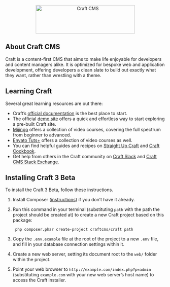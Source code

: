 <p align="center"><a href="https://craftcms.com/" target="_blank"><img width="312" height="90" src="https://craftcms.com/craftcms.svg" alt="Craft CMS"></a></p>

About Craft CMS
---------------

Craft is a content-first CMS that aims to make life enjoyable for developers and content managers alike. It is optimized for bespoke web and application development, offering developers a clean slate to build out exactly what they want, rather than wrestling with a theme. 

Learning Craft
--------------

Several great learning resources are out there:

- Craft’s [official documentation](https://github.com/craftcms/docs) is the best place to start.
- The official [demo site](https://demo.craftcms.com/) offers a quick and effortless way to start exploring a pre-built Craft site.
- [Mijingo](https://mijingo.com/craft) offers a collection of video courses, covering the full spectrum from beginner to advanced.
- [Envato Tuts+](https://webdesign.tutsplus.com/categories/craft-cms/courses) offers a collection of video courses as well.
- You can find helpful guides and recipes on [Straight Up Craft](http://straightupcraft.com/) and [Craft Cookbook](http://craftcookbook.net/).
- Get help from others in the Craft community on [Craft Slack](https://craftcms.com/community#slack) and [Craft CMS Stack Exchange](http://craftcms.stackexchange.com/). 

Installing Craft 3 Beta
-----------------------

To install the Craft 3 Beta, follow these instructions.

1. Install Composer ([instructions](https://getcomposer.org/doc/00-intro.md#installation-linux-unix-osx)) if you don’t have it already.
2. Run this command in your terminal (substituting `path` with the path the project should be created at) to create a new Craft project based on this package:

        php composer.phar create-project craftcms/craft path

3. Copy the `.env.example` file at the root of the project to a new `.env` file, and fill in your database connection settings within it.
4. Create a new web server, setting its document root to the `web/` folder within the project.
5. Point your web browser to `http://example.com/index.php?p=admin` (substituting `example.com` with your new web server’s host name) to access the Craft installer.
